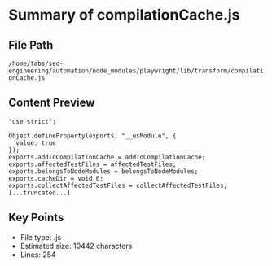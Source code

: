 # Summary of compilationCache.js
  
## File Path
`/home/tabs/seo-engineering/automation/node_modules/playwright/lib/transform/compilationCache.js`

## Content Preview
```
"use strict";

Object.defineProperty(exports, "__esModule", {
  value: true
});
exports.addToCompilationCache = addToCompilationCache;
exports.affectedTestFiles = affectedTestFiles;
exports.belongsToNodeModules = belongsToNodeModules;
exports.cacheDir = void 0;
exports.collectAffectedTestFiles = collectAffectedTestFiles;
[...truncated...]
```

## Key Points
- File type: .js
- Estimated size: 10442 characters
- Lines: 254
